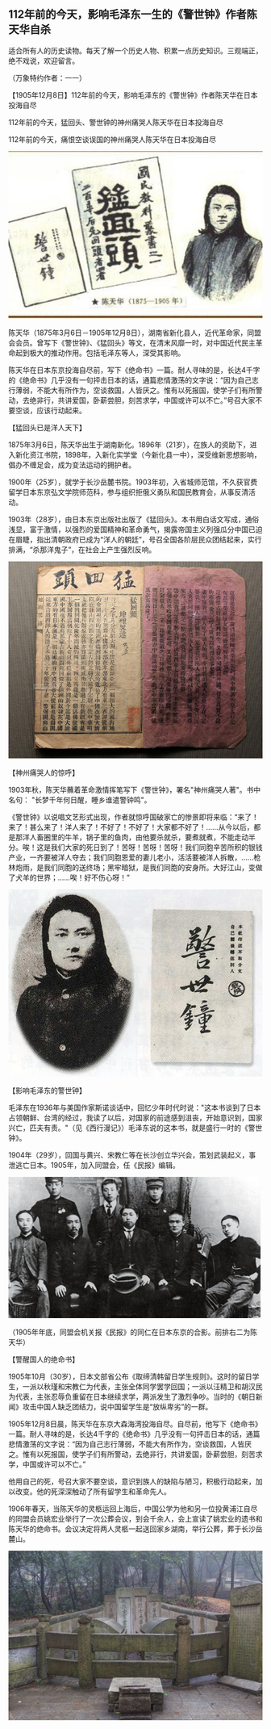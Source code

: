 ## 112年前的今天，影响毛泽东一生的《警世钟》作者陈天华自杀

适合所有人的历史读物。每天了解一个历史人物、积累一点历史知识。三观端正，绝不戏说，欢迎留言。  

（万象特约作者：一一）

【1905年12月8日】112年前的今天，影响毛泽东的《警世钟》作者陈天华在日本投海自尽

112年前的今天，猛回头、警世钟的神州痛哭人陈天华在日本投海自尽

112年前的今天，痛恨空谈误国的神州痛哭人陈天华在日本投海自尽



![陈天华](陈天华.jpg)

陈天华（1875年3月6日－1905年12月8日），湖南省新化县人，近代革命家，同盟会会员。曾写下《警世钟》、《猛回头》等文，在清末风靡一时，对中国近代民主革命起到极大的推动作用。包括毛泽东等人，深受其影响。

陈天华在日本东京投海自尽前，写下《绝命书》一篇。耐人寻味的是，长达4千字的《绝命书》几乎没有一句抨击日本的话，通篇悲情激荡的文字说：“因为自己志行薄弱，不能大有所作为，空谈救国，人皆厌之。惟有以死报国，使学子们有所警动，去绝非行，共讲爱国，卧薪尝胆，刻苦求学，中国或许可以不亡。”号召大家不要空谈，应该行动起来。

【猛回头已是洋人天下】

1875年3月6日，陈天华出生于湖南新化。1896年（21岁），在族人的资助下，进入新化资江书院，1898年，入新化实学堂（今新化县一中），深受维新思想影响，倡办不缠足会，成为变法运动的拥护者。

1900年（25岁），就学于长沙岳麓书院。1903年初，入省城师范馆，不久获官费留学日本东京弘文学院师范科，参与组织拒俄义勇队和国民教育会，从事反清活动。

1903年（28岁），由日本东京出版社出版了《猛回头》。本书用白话文写成，通俗浅显，富于激情，以强烈的爱国精神和革命勇气，揭露帝国主义列强瓜分中国已迫在眉睫，指出清朝政府已成为“洋人的朝廷”，号召全国各阶层民众团结起来，实行排满，“杀那洋鬼子”，在社会上产生强烈反响。

![猛回头2](猛回头2.jpg)

【神州痛哭人的惊呼】

1903年秋，陈天华蘸着革命激情挥笔写下《警世钟》，署名"神州痛哭人著"。书中名句： "长梦千年何日醒，睡乡谁遣警钟鸣"。

《警世钟》以说唱文艺形式出现，作者就惊呼国破家亡的惨景即将来临：“来了！来了！甚么来了！洋人来了！不好了！不好了！大家都不好了！……从今以后，都是那洋人畜圈里的牛羊，锅子里的鱼肉，由他要杀就杀，要煮就煮，不能走动半分。唉！这是我们大家的死日到了！苦呀！苦呀！苦呀！我们同胞辛苦所积的银钱产业，一齐要被洋人夺去；我们同胞恩爱的妻儿老小，活活要被洋人拆散，……枪林炮雨，是我们同胞的送终场；黑牢暗狱，是我们同胞的安身所。大好江山，变做了犬羊的世界；……唉！好不伤心呀！”

![警世钟](警世钟.jpeg)

【影响毛泽东的警世钟】

毛泽东在1936年与美国作家斯诺谈话中，回忆少年时代时说："这本书谈到了日本占领朝鲜、台湾的经过，我读了以后，对国家的前途感到沮丧，开始意识到，国家兴亡，匹夫有责。"（见《西行漫记》）毛泽东说的这本书，就是盛行一时的《警世钟》。

1904年（29岁），回国与黄兴、宋教仁等在长沙创立华兴会，策划武装起义，事泄逃亡日本。1905年，加入同盟会，任《民报》编辑。

![1905年年底，同盟会机关报《民报》的同仁在日本东京的合影。前排右二陈天华、右三黄兴。后排左一宋教仁](1905年年底，同盟会机关报《民报》的同仁在日本东京的合影。前排右二陈天华、右三黄兴。后排左一宋教仁.jpg)

（1905年年底，同盟会机关报《民报》的同仁在日本东京的合影。前排右二为陈天华）

【警醒国人的绝命书】

1905年10月（30岁），日本文部省公布《取缔清韩留日学生规则》。这时的留日学生，一派以秋瑾和宋教仁为代表，主张全体同学罢学回国；一派以汪精卫和胡汉民为代表，主张忍辱负重留在日本继续求学，两派发生了激烈争吵。当时的《朝日新闻》攻击中国人缺乏团结力，说中国留学生是“放纵卑劣”的一群。

1905年12月8日晨，陈天华在东京大森海湾投海自尽。自尽前，他写下《绝命书》一篇。耐人寻味的是，长达4千字的《绝命书》几乎没有一句抨击日本的话，通篇悲情激荡的文字说：“因为自己志行薄弱，不能大有所作为，空谈救国，人皆厌之。惟有以死报国，使学子们有所警动，去绝非行，共讲爱国，卧薪尝胆，刻苦求学，中国或许可以不亡。”

他用自己的死，号召大家不要空谈，意识到族人的缺陷与陋习，积极行动起来，加以改变。他的死深深触动了所有留学生和革命先人。

1906年春天，当陈天华的灵柩运回上海后，中国公学为他和另一位投黄浦江自尽的同盟会员姚宏业举行了一次公葬会议，到会千余人，会上宣读了姚宏业的遗书和陈天华的绝命书。会议决定将两人灵柩一起送回家乡湖南，举行公葬，葬于长沙岳麓山。

![长沙岳麓山陈天华、姚宏业墓](长沙岳麓山陈天华、姚宏业墓.jpg)